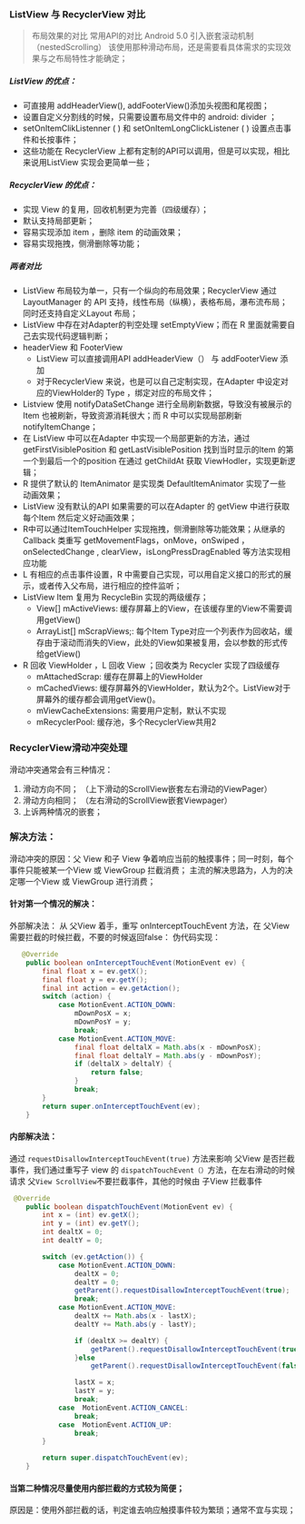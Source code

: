 
### ListView 与 RecyclerView 对比
> 布局效果的对比
> 常用API的对比
>  Android 5.0 引入嵌套滚动机制 （nestedScrolling）
>  该使用那种滑动布局，还是需要看具体需求的实现效果与之布局特性才能确定；

##### ListView 的优点：
+ 可直接用 addHeaderView(), addFooterView()添加头视图和尾视图；
+ 设置自定义分割线的时候，只需要设置布局文件中的 android: divider ；
+ setOnItemClikListenner ( ) 和 setOnItemLongClickListener ( ) 设置点击事件和长按事件；
+ 这些功能在 RecyclerView 上都有定制的API可以调用，但是可以实现，相比来说用ListView 实现会更简单一些；

##### RecyclerView 的优点：
+ 实现 View 的复用，回收机制更为完善（四级缓存）；
+ 默认支持局部更新；
+ 容易实现添加 item ，删除 item 的动画效果；
+ 容易实现拖拽，侧滑删除等功能；

##### 两者对比
+ ListView 布局较为单一，只有一个纵向的布局效果；RecyclerView 通过 LayoutManager 的 API 支持，线性布局（纵横），表格布局，瀑布流布局；同时还支持自定义Layout 布局；
+ ListView 中存在对Adapter的判空处理 setEmptyView；而在 R 里面就需要自己去实现代码逻辑判断；
+ headerView 和 FooterView
	+  ListView 可以直接调用API addHeaderView（） 与 addFooterView 添加
	+	对于RecyclerView 来说，也是可以自己定制实现，在Adapter 中设定对应的ViewHolder的 Type ，绑定对应的布局文件；
+ Listview 使用 notifyDataSetChange 进行全局刷新数据，导致没有被展示的Item 也被刷新，导致资源消耗很大；而 R 中可以实现局部刷新 notifyItemChange；
+ 在 ListView 中可以在Adapter 中实现一个局部更新的方法，通过 getFirstVisiblePosition 和 getLastVisiblePosition 找到当时显示的Item 的第一个到最后一个的position 在通过 getChildAt 获取 ViewHodler，实现更新逻辑；
+ R 提供了默认的 ItemAnimator 是实现类 DefaultItemAnimator 实现了一些 动画效果；
+ ListView 没有默认的API 如果需要的可以在Adapter 的 getView 中进行获取每个Item 然后定义好动画效果；
+ R中可以通过ItemTouchHelper 实现拖拽，侧滑删除等功能效果；从继承的 Callback 类重写 getMovementFlags，onMove，onSwiped ，onSelectedChange , clearView，isLongPressDragEnabled 等方法实现相应功能
+ L 有相应的点击事件设置，R 中需要自己实现，可以用自定义接口的形式的展示，或者传入父布局，进行相应的控件监听；
+ ListView Item 复用为 RecycleBin 实现的两级缓存；
	+ View[] mActiveViews: 缓存屏幕上的View，在该缓存里的View不需要调用getView()
	+ ArrayList<View>[] mScrapViews;: 每个Item Type对应一个列表作为回收站，缓存由于滚动而消失的View，此处的View如果被复用，会以参数的形式传给getView()
+ R 回收 ViewHolder ，L 回收 View ；回收类为 Recycler 实现了四级缓存
	+ mAttachedScrap: 缓存在屏幕上的ViewHolder
	+ mCachedViews: 缓存屏幕外的ViewHolder，默认为2个。ListView对于屏幕外的缓存都会调用getView()。
	+ mViewCacheExtensions: 需要用户定制，默认不实现
	+ mRecyclerPool: 缓存池，多个RecyclerView共用2

### RecyclerView滑动冲突处理
滑动冲突通常会有三种情况：
1. 滑动方向不同；
（上下滑动的ScrollView嵌套左右滑动的ViewPager）
2. 滑动方向相同；
（左右滑动的ScrollView嵌套Viewpager）
3. 上诉两种情况的嵌套；

### 解决方法：
滑动冲突的原因：父 View 和子 View 争着响应当前的触摸事件；同一时刻，每个事件只能被某一个View 或 ViewGroup 拦截消费；
主流的解决思路为，人为的决定哪一个View 或 ViewGroup 进行消费；

#### 针对第一个情况的解决：
外部解决法：
从 父View 着手，重写 onInterceptTouchEvent 方法，在 父View 需要拦截的时候拦截，不要的时候返回false：
伪代码实现：
```java
   @Override
    public boolean onInterceptTouchEvent(MotionEvent ev) {
        final float x = ev.getX();
        final float y = ev.getY();
        final int action = ev.getAction();
        switch (action) {
            case MotionEvent.ACTION_DOWN:
                mDownPosX = x;
                mDownPosY = y;
                break;
            case MotionEvent.ACTION_MOVE:
                final float deltalX = Math.abs(x - mDownPosX);
                final float deltalY = Math.abs(y - mDownPosY);
                if (deltalX > deltalY) {
                    return false;
                }
                break;
        }
        return super.onInterceptTouchEvent(ev);
    }
```

#### 内部解决法：
通过 `requestDisallowInterceptTouchEvent(true)` 方法来影响 父View 是否拦截事件，我们通过重写子 view 的	`dispatchTouchEvent（）`方法，在左右滑动的时候请求 父`View ScrollView`不要拦截事件，其他的时候由 子View 拦截事件
```java
 @Override
    public boolean dispatchTouchEvent(MotionEvent ev) {
        int x = (int) ev.getX();
        int y = (int) ev.getY();
        int dealtX = 0;
        int dealtY = 0;

        switch (ev.getAction()) {
            case MotionEvent.ACTION_DOWN:
                dealtX = 0;
                dealtY = 0;
                getParent().requestDisallowInterceptTouchEvent(true);
                break;
            case MotionEvent.ACTION_MOVE:
                dealtX += Math.abs(x - lastX);
                dealtY += Math.abs(y - lastY);

                if (dealtX >= dealtY) {
                    getParent().requestDisallowInterceptTouchEvent(true);
                }else
                    getParent().requestDisallowInterceptTouchEvent(false);

                lastX = x;
                lastY = y;
                break;
            case  MotionEvent.ACTION_CANCEL:
                break;
            case  MotionEvent.ACTION_UP:
                break;
        }

        return super.dispatchTouchEvent(ev);
    }
```

#### 当第二种情况尽量使用内部拦截的方式较为简便；
原因是：使用外部拦截的话，判定谁去响应触摸事件较为繁琐；通常不宜与实现；